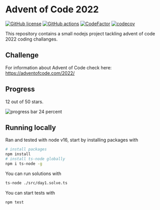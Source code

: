 # Advent of Code 2022

[![GitHub license](https://img.shields.io/badge/license-MIT-blue.svg)](https://github.com/cemusta/aoc-2022/blob/master/LICENSE)
[![GitHub actions](https://github.com/cemusta/aoc-2022/workflows/Node.js%20CI/badge.svg)](https://github.com/cemusta/aoc-2022/actions)
[![CodeFactor](https://www.codefactor.io/repository/github/cemusta/aoc-2022/badge)](https://www.codefactor.io/repository/github/cemusta/aoc-2022)
[![codecov](https://codecov.io/gh/cemusta/aoc-2022/branch/main/graph/badge.svg?token=V84jm3NSEZ)](https://codecov.io/gh/cemusta/aoc-2022)

This repository contains a small nodejs project tackling advent of code 2022 coding challanges.

## Challenge

For information about Advent of Code check here: <https://adventofcode.com/2022/>

## Progress

12 out of 50 stars.

![progress bar 24 percent](https://progress-bar.dev/24)

## Running locally

Ran and tested with node v16, start by installing packages with

```bash
# install packages
npm install
# install ts-node globally
npm i ts-node -g
```

You can run solutions with

```bash
ts-node ./src/day1.solve.ts
```

You can start tests with

```bash
npm test
```
